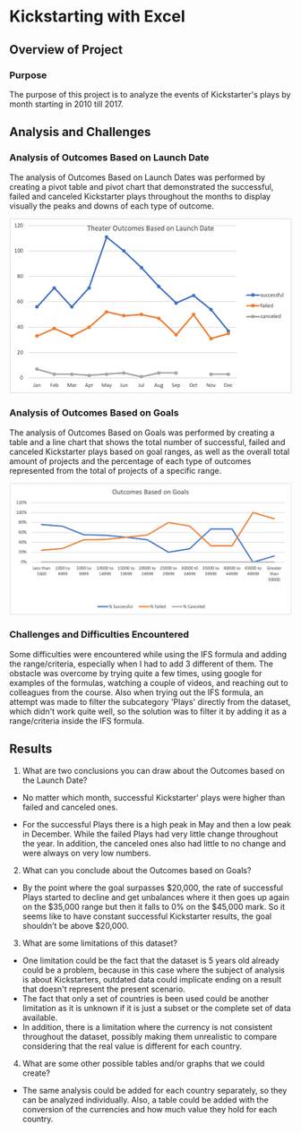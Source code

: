 # Kickstarting with Excel 

## Overview of Project

### Purpose 
The purpose of this project is to analyze the events of Kickstarter's plays by month starting in 2010 till 2017.

## Analysis and Challenges

### Analysis of Outcomes Based on Launch Date

The analysis of Outcomes Based on Launch Dates was performed by creating a pivot table and pivot chart that demonstrated the successful, failed and canceled Kickstarter plays throughout the months to display visually the peaks and downs of each type of outcome.

![Outcomes_based_on_Launch_Date](https://github.com/BiancaTaisePommerening/kickstarter-analysis/blob/main/Resources%20/Theater_Outcomes_vs_Launch.png)


### Analysis of Outcomes Based on Goals

The analysis of Outcomes Based on Goals was performed by creating a table and a line chart that shows the total number of successful, failed and canceled Kickstarter plays based on goal ranges, as well as the overall total amount of projects and the percentage of each type of outcomes represented from the total of projects of a specific range.

![Outcomes_Based_on_Goals](https://github.com/BiancaTaisePommerening/kickstarter-analysis/blob/main/Resources%20/Outcomes_vs_Goals.png)



### Challenges and Difficulties Encountered

Some difficulties were encountered while using the IFS formula and adding the range/criteria, especially when I had to add 3 different of them. The obstacle was overcome by trying quite a few times, using google for examples of the formulas, watching a couple of videos, and reaching out to colleagues from the course.
Also when trying out the IFS formula, an attempt was made to filter the subcategory 'Plays' directly from the dataset, which didn't work quite well, so the solution was to filter it by adding it as a range/criteria inside the IFS formula.


## Results

1. What are two conclusions you can draw about the Outcomes based on the Launch Date?


  - No matter which month, successful Kickstarter' plays were higher than failed and canceled ones.

  - For the successful Plays there is a high peak in May and then a low peak in December. While the failed Plays had very little change throughout the year. In addition, the canceled ones also had little to no change and were always on very low numbers. 


2. What can you conclude about the Outcomes based on Goals?

  - By the point where the goal surpasses $20,000, the rate of successful Plays started to decline and get unbalances where it then goes up again on the $35,000 range but then it falls to 0% on the $45,000 mark. 
So it seems like to have constant successful Kickstarter results, the goal shouldn’t be above $20,000.


3. What are some limitations of this dataset?

  - One limitation could be the fact that the dataset is 5 years old already could be a problem, because in this case where the subject of analysis is about    Kickstarters, outdated data could implicate ending on a result that doesn't represent the present scenario.
  - The fact that only a set of countries is been used could be another limitation as it is unknown if it is just a subset or the complete set of data available.
  - In addition, there is a limitation where the currency is not consistent throughout the dataset, possibly making them unrealistic to compare considering that the real value is different for each country.

4. What are some other possible tables and/or graphs that we could create?

  - The same analysis could be added for each country separately, so they can be analyzed individually. 
Also, a table could be added with the conversion of the currencies and how much value they hold for each country.
